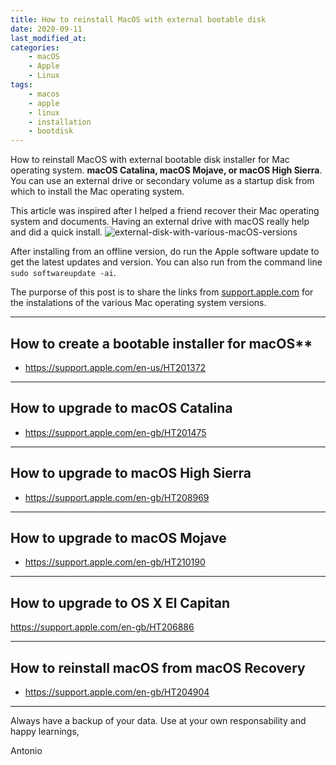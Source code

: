 ```yaml
---
title: How to reinstall MacOS with external bootable disk 
date: 2020-09-11
last_modified_at:
categories:
    - macOS
    - Apple
    - Linux
tags:
    - macos
    - apple
    - linux
    - installation
    - bootdisk
---
```


How to reinstall MacOS with external bootable disk installer for Mac operating system. **macOS Catalina, macOS Mojave, or macOS High Sierra**. You can use an external drive or secondary volume as a startup disk from which to install the Mac operating system.

This article was inspired after I helped a friend recover their Mac operating system and documents. Having an external drive with macOS really help and did a quick install. ![external-disk-with-various-macOS-versions](/assets/images/external-disk-with-various-macOS-versions.jpg "external-disk-with-various-macOS-versions")


After installing from an offline version, do run the Apple software update to get the latest updates and version. You can also run from the command line `sudo softwareupdate -ai`.


The purporse of this post is to share the links from [support.apple.com](https://support.apple.com/) for the instalations of the various Mac operating system versions.

---

## How to create a bootable installer for macOS**

* <https://support.apple.com/en-us/HT201372>

---

## How to upgrade to macOS Catalina

* <https://support.apple.com/en-gb/HT201475>

---

## How to upgrade to macOS High Sierra

* <https://support.apple.com/en-gb/HT208969>

---

## How to upgrade to macOS Mojave

* https://support.apple.com/en-gb/HT210190

---

## How to upgrade to OS X El Capitan

<https://support.apple.com/en-gb/HT206886>



---

## How to reinstall macOS from macOS Recovery

* <https://support.apple.com/en-gb/HT204904>

---


Always have a backup of your data. Use at your own responsability and happy learnings,

Antonio
